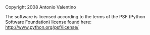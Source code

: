 Copyright 2008 Antonio Valentino

The software is licensed according to the terms of the PSF (Python Software Foundation) license found here: http://www.python.org/psf/license/